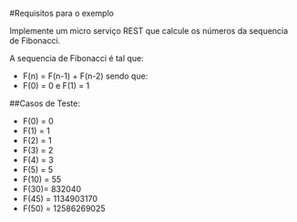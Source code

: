 #Requisitos para o exemplo

Implemente um micro serviço REST que calcule os números da sequencia de Fibonacci.

A sequencia de Fibonacci é tal que:

* F(n) = F(n-1) + F(n-2) sendo que:
* F(0) = 0 e F(1) = 1

##Casos de Teste:

* F(0) = 0
* F(1) = 1
* F(2) = 1
* F(3) = 2
* F(4) = 3
* F(5) = 5
* F(10) = 55
* F(30)= 832040
* F(45) = 1134903170 
* F(50) = 12586269025 


